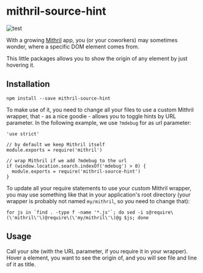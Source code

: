 # mithril-source-hint

![test](https://cloud.githubusercontent.com/assets/54701/14764300/2a3e868a-09b3-11e6-993c-e5d361e80519.gif)

With a growing [Mithril](https://lhorie.github.io/mithril/) app, you (or your
coworkers) may sometimes wonder, where a specific DOM element comes from.

This little packages allows you to show the origin of any element by just hovering it.

## Installation

    npm install --save mithril-source-hint

To make use of it, you need to change all your files to use a custom Mithril
wrapper, that - as a nice goodie - allows you to toggle hints by URL parameter.
In the following example, we use ``?mdebug`` for as url parameter:

    'use strict'

    // by default we keep Mithril itself
    module.exports = require('mithril')

    // wrap Mithril if we add ?mdebug to the url
    if (window.location.search.indexOf('mdebug') > 0) {
      module.exports = require('mithril-source-hint')
    }

To update all your require statements to use your custom Mithril wrapper, you
may use something like that in your application's root directory (your wrapper
is probably not named ``my/mithril``, so you need to change that):

    for js in `find . -type f -name '*.js'`; do sed -i s@require\(\'mithril\'\)@require\(\'my/mithril\'\)@g $js; done

## Usage

Call your site (with the URL parameter, if you require it in your wrapper).
Hover a element, you want to see the origin of, and you will see file and line of it as title.
